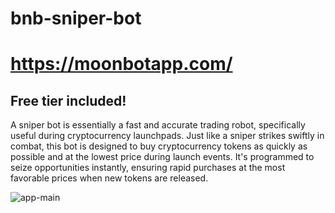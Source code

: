# bnb-sniper-bot

# https://moonbotapp.com/

## Free tier included!

A sniper bot is essentially a fast and accurate trading robot, specifically useful during cryptocurrency launchpads. Just like a sniper strikes swiftly in combat, this bot is designed to buy cryptocurrency tokens as quickly as possible and at the lowest price during launch events. It's programmed to seize opportunities instantly, ensuring rapid purchases at the most favorable prices when new tokens are released.

![app-main](https://github.com/kongo23/bnb-sniper-bot/assets/12494692/681230f6-cbac-4037-b597-9b14906cb5a1)

